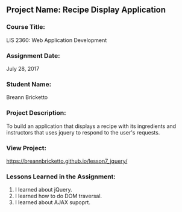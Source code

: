 ## Project Name:  Recipe Display Application

### Course Title:
LIS 2360:  Web Application Development

### Assignment Date:  
July 28, 2017

### Student Name:  
Breann Bricketto

### Project Description:
To build an application that displays a recipe with its ingredients and instructors that uses jquery to respond to the user's requests.

### View Project:
https://breannbricketto.github.io/lesson7_jquery/

### Lessons Learned in the Assignment:
1. I learned about jQuery.
2. I learned how to do DOM traversal.
3. I learned about AJAX supoprt.

